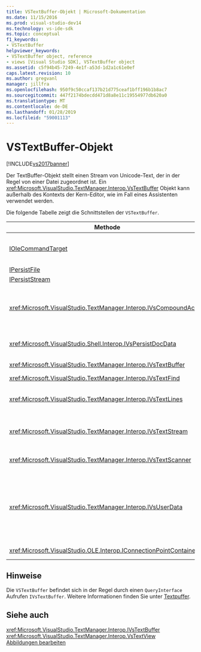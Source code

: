 ```yaml
---
title: VSTextBuffer-Objekt | Microsoft-Dokumentation
ms.date: 11/15/2016
ms.prod: visual-studio-dev14
ms.technology: vs-ide-sdk
ms.topic: conceptual
f1_keywords:
- VSTextBuffer
helpviewer_keywords:
- VSTextBuffer object, reference
- views [Visual Studio SDK], VSTextBuffer object
ms.assetid: c5f94b45-7249-4e1f-a53d-1d2a1c61e0ef
caps.latest.revision: 10
ms.author: gregvanl
manager: jillfra
ms.openlocfilehash: 950f9c50ccaf137b21d775ceaf1bff196b1b8ac7
ms.sourcegitcommit: 447f2174bdecdd471d8a8e11c19554977db620a0
ms.translationtype: MT
ms.contentlocale: de-DE
ms.lasthandoff: 01/28/2019
ms.locfileid: "59001113"
---
```

# <a name="vstextbuffer-object"></a>VSTextBuffer-Objekt
[!INCLUDE[vs2017banner](../includes/vs2017banner.md)]

Der TextBuffer-Objekt stellt einen Stream von Unicode-Text, der in der Regel von einer Datei zugeordnet ist. Ein <xref:Microsoft.VisualStudio.TextManager.Interop.VsTextBuffer> Objekt kann außerhalb des Kontexts der Kern-Editor, wie im Fall eines Assistenten verwendet werden.  
  
 Die folgende Tabelle zeigt die Schnittstellen der `VSTextBuffer`.  
  
|Methode|Beschreibung|  
|------------|-----------------|  
|[IOleCommandTarget](/windows/desktop/api/docobj/nn-docobj-iolecommandtarget)|Standard-OLE-Schnittstelle. Vor allem verwendet für Rückgängigmachen/Wiederholen-Behandlung im Puffer.|  
|[IPersistFile](/windows/desktop/api/objidl/nn-objidl-ipersistfile)|Standard-OLE-Schnittstelle.|  
|[IPersistStream](/windows/desktop/api/objidl/nn-objidl-ipersiststream)|Standard-OLE-Schnittstelle.|  
|<xref:Microsoft.VisualStudio.TextManager.Interop.IVsCompoundAction>|Ermöglicht die Erstellung von Aktionen für zusammengesetzte Wörter (d. h. Aktionen, die in einer einzelnen Rückgängig-/Wiederholen-Einheit gruppiert sind).|  
|<xref:Microsoft.VisualStudio.Shell.Interop.IVsPersistDocData>|Ermöglicht die Persistenz der Dokumentdaten, die vom Textpuffer verwaltet.|  
|<xref:Microsoft.VisualStudio.TextManager.Interop.IVsTextBuffer>|Stellt die grundlegenden Dienste. wird von vielen Clients verwendet.|  
|<xref:Microsoft.VisualStudio.TextManager.Interop.IVsTextFind>|Suchen einen Puffer verwendet.|  
|<xref:Microsoft.VisualStudio.TextManager.Interop.IVsTextLines>|Bietet Lese- / Schreibzugriff mithilfe der zweidimensionalen Koordinaten. Erbt von `IVsTextBuffer`.|  
|<xref:Microsoft.VisualStudio.TextManager.Interop.IVsTextStream>|Bietet Lese- / Schreibzugriff mithilfe der eindimensionalen Koordinaten. Erbt von `IVsTextBuffer`.|  
|<xref:Microsoft.VisualStudio.TextManager.Interop.IVsTextScanner>|Ermöglicht schnelle und Stream-ausgerichteten sequenziellen Zugriff auf Text im Puffer.|  
|<xref:Microsoft.VisualStudio.TextManager.Interop.IVsUserData>|Bietet Zugriff auf eine generische Auflistung von Eigenschaften. Die wichtigste Eigenschaft ist der Name oder Moniker des Puffers. Sie können Ihre eigenen zufällige Daten in den Puffer mit dieser Schnittstelle speichern, indem erstellen eine GUID und diese als Schlüssel verwenden.|  
|<xref:Microsoft.VisualStudio.OLE.Interop.IConnectionPointContainer>|Unterstützt Verbindungspunkte für Ereignisse.|  
  
## <a name="remarks"></a>Hinweise  
 Die `VSTextBuffer` befindet sich in der Regel durch einen `QueryInterface` Aufrufen `IVsTextBuffer`. Weitere Informationen finden Sie unter [Textpuffer](../extensibility/accessing-the-text-buffer-by-using-the-legacy-api.md).  
  
## <a name="see-also"></a>Siehe auch  
 <xref:Microsoft.VisualStudio.TextManager.Interop.IVsTextBuffer>   
 <xref:Microsoft.VisualStudio.TextManager.Interop.VsTextView>   
 [Abbildungen bearbeiten](http://msdn.microsoft.com/f08872bd-fd9c-4e36-8cf2-a2a2622ef986)
